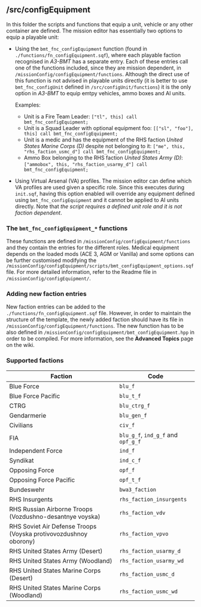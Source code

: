 ## /src/configEquipment

In this folder the scripts and functions that equip a unit, vehicle or any other container are defined. The
mission editor has essentially two options to equip a playable unit:

* Using the `bmt_fnc_configEquipment` function (found in `./functions/fn_configEquipment.sqf`), where each
playable faction recognised in *A3-BMT* has a separate entry. Each of these entries call one of the
functions included, since they are mission dependent, in `/missionConfig/configEquipment/functions`.
Although the direct use of this function is not advised in playable units directly (it is better to use
`bmt_fnc_configUnit` defined in `/src/configUnit/functions`) it is the only option in *A3-BMT* to equip
emtpy vehicles, ammo boxes and AI units.

  Examples:

  * Unit is a Fire Team Leader: `["tl", this] call bmt_fnc_configEquipment;`
  * Unit is a Squad Leader with optional equipment foo: `[["sl", "foo"], this] call bmt_fnc_configEquipment;`
  * Unit is a medic and has the equipment of the RHS faction *United States Marine Corps (D)* despite not
  belonging to it: `["me", this, "rhs_faction_usmc_d"] call bmt_fnc_configEquipment;`
  * Ammo Box belonging to the RHS faction *United States Army (D)*:
  `["ammobox", this, "rhs_faction_usarmy_d"] call bmt_fnc_configEquipment;`

* Using Virtual Arsenal (VA) profiles. The mission editor can define which VA profiles are used given a
specific role. Since this executes during `init.sqf`, having this option enabled will override any
equipment defined using `bmt_fnc_configEquipment` and it cannot be applied to AI units directly. Note that
*the script requires a defined unit role and it  is not faction dependent*.

### The `bmt_fnc_configEquipment_*` functions

These functions are defined in `/missionConfig/configEquipment/functions` and they contain the entries for
the different roles. Medical equipment depends on the loaded mods (ACE 3, AGM or Vanilla) and some options
can be  further customised modifying the
`/missionConfig/configEquipment/scripts/bmt_configEquipment_options.sqf` file. For more detailed
information, refer to the Readme file in `/missionConfig/configEquipment/`.

### Adding new faction entries

New faction entries can be added to the `./functions/fn_configEquipment.sqf` file. However, in order to
maintain the structure of the template, the newly added faction should have its file in
`/missionConfig/configEquipment/functions`. The new function has to be also defined in
`/missionConfig/configEquipment/bmt_configEquipment.hpp` in order to be compiled. For more information, see
the **Advanced Topics** page on the wiki.

### Supported factions

| **Faction**        | **Code**          |
| ------------- | ------------- |
| Blue Force                                                       | `blu_f`                            |
| Blue Force Pacific                                               | `blu_t_f`                          |
| CTRG                                                             | `blu_ctrg_f`                       |
| Gendarmerie                                                      | `blu_gen_f`                        |
| Civilians                                                        | `civ_f`                            |
| FIA                                                              | `blu_g_f`, `ind_g_f` and `opf_g_f` |
| Independent Force                                                | `ind_f`                            |
| Syndikat                                                         | `ind_c_f`                          |
| Opposing Force                                                   | `opf_f`                            |
| Opposing Force Pacific                                           | `opf_t_f`                          |
| Bundeswehr                                                       | `bwa3_faction`                     |
| RHS Insurgents                                                   | `rhs_faction_insurgents`           |
| RHS Russian Airborne Troops (Vozdushno-desantnye voyska)         | `rhs_faction_vdv`                  |
| RHS Soviet Air Defense Troops (Voyska protivovozdushnoy oborony) | `rhs_faction_vpvo`                 |
| RHS United States Army (Desert)                                  | `rhs_faction_usarmy_d`             |
| RHS United States Army (Woodland)                                | `rhs_faction_usarmy_wd`            |
| RHS United States Marine Corps (Desert)                          | `rhs_faction_usmc_d`               |
| RHS United States Marine Corps (Woodland)                        | `rhs_faction_usmc_wd`              |
